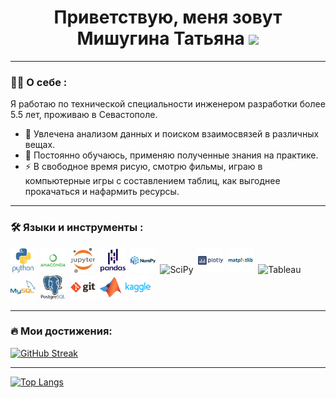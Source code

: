 <h1 align="center">Приветствую, меня зовут Мишугина Татьяна
<img src="https://github.com/blackcater/blackcater/raw/main/images/Hi.gif" height="32"/></h1>

---

### :woman_technologist: О себе :
Я работаю по технической специальности инженером разработки более 5.5 лет, проживаю в Севастополе. 
- :telescope: Увлечена анализом данных и поиском взаимосвязей в различных вещах.
- :seedling: Постоянно обучаюсь, применяю полученные знания на практике.
- :zap: В свободное время рисую, смотрю фильмы, играю в компьютерные игры с составлением таблиц, как выгоднее прокачаться и нафармить ресурсы.

---

### :hammer_and_wrench: Языки и инструменты :

<div>
  <img src="https://github.com/devicons/devicon/blob/master/icons/python/python-original-wordmark.svg" title="Python" alt="Python" width="40" height="40"/>&nbsp;
  <img src="https://github.com/devicons/devicon/blob/master/icons/anaconda/anaconda-original-wordmark.svg" title="Anaconda" alt="Anaconda" width="40" height="40"/>&nbsp;
  <img src="https://github.com/devicons/devicon/blob/master/icons/jupyter/jupyter-original-wordmark.svg" title="Jupyter" alt="Jupyter" width="40" height="40"/>&nbsp;
  <img src="https://github.com/devicons/devicon/blob/master/icons/pandas/pandas-original-wordmark.svg" title="Pandas" alt="Pandas" width="40" height="40"/>&nbsp;
  <img src="https://github.com/devicons/devicon/blob/master/icons/numpy/numpy-original-wordmark.svg" title="Numpy" alt="Numpy" width="40" height="40"/>&nbsp;
  <img src="https://upload.wikimedia.org/wikipedia/commons/thumb/b/b2/SCIPY_2.svg/1024px-SCIPY_2.svg.png?20200904111722" title="SciPy" alt="SciPy" width="40" height="40"/>&nbsp;
  <img src="https://github.com/devicons/devicon/blob/master/icons/plotly/plotly-original-wordmark.svg" title="Plotly" alt="Plotly" width="40" height="40"/>&nbsp;
  <img src="https://github.com/devicons/devicon/blob/master/icons/matplotlib/matplotlib-original-wordmark.svg" title="Matplotlib" alt="Matplotlib" width="40" height="40"/>&nbsp;
  <img src="https://analyticstraininghub.com/wp-content/uploads/2020/10/icon-tableau.png" title="Tableau"  alt="Tableau" width="40" height="40"/>&nbsp;
  <img src="https://github.com/devicons/devicon/blob/master/icons/mysql/mysql-original-wordmark.svg" title="MySQL"  alt="MySQL" width="40" height="40"/>&nbsp;
  <img src="https://github.com/devicons/devicon/blob/master/icons/postgresql/postgresql-original-wordmark.svg" title="PostgreSQL"  alt="PostgreSQL" width="40" height="40"/>&nbsp;
  <img src="https://github.com/devicons/devicon/blob/master/icons/git/git-original-wordmark.svg" title="Git" **alt="Git" width="40" height="40"/>
  <img src="https://github.com/devicons/devicon/blob/master/icons/matlab/matlab-original.svg" title="Matlab" **alt="Matlab" width="40" height="40"/>
  <img src="https://github.com/devicons/devicon/blob/master/icons/kaggle/kaggle-original-wordmark.svg" title="Kaggle" **alt="Kaggle" width="40" height="40"/>
<div>

---
  
### :fire: Мои достижения:

[![GitHub Streak](http://github-readme-streak-stats.herokuapp.com?user=foxyrabbit1995)](https://git.io/streak-stats)

---

[![Top Langs](https://github-readme-stats.vercel.app/api/top-langs/?username=foxyrabbit1995&layout=compact)](https://github.com/anuraghazra/github-readme-stats)

